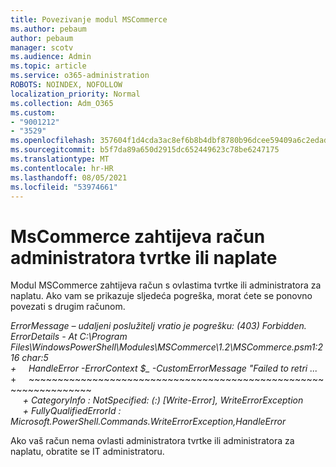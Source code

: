 ```yaml
---
title: Povezivanje modul MSCommerce
ms.author: pebaum
author: pebaum
manager: scotv
ms.audience: Admin
ms.topic: article
ms.service: o365-administration
ROBOTS: NOINDEX, NOFOLLOW
localization_priority: Normal
ms.collection: Adm_O365
ms.custom:
- "9001212"
- "3529"
ms.openlocfilehash: 357604f1d4cda3ac8ef6b8b4dbf8780b96dcee59409a6c2edad4a84d6adda62a
ms.sourcegitcommit: b5f7da89a650d2915dc652449623c78be6247175
ms.translationtype: MT
ms.contentlocale: hr-HR
ms.lasthandoff: 08/05/2021
ms.locfileid: "53974661"
---
```

# <a name="mscommerce-requires-a-company-or-billing-administrator-account"></a>MsCommerce zahtijeva račun administratora tvrtke ili naplate

Modul MSCommerce zahtijeva račun s ovlastima tvrtke ili administratora za naplatu. Ako vam se prikazuje sljedeća pogreška, morat ćete se ponovno povezati s drugim računom.

*ErrorMessage – udaljeni poslužitelj vratio je pogrešku: (403) Forbidden. ErrorDetails - At C:\Program Files\WindowsPowerShell\Modules\MSCommerce\1.2\MSCommerce.psm1:216 char:5*<br>
*+&nbsp;&nbsp;&nbsp;&nbsp;&nbsp;HandleError -ErrorContext $_ -CustomErrorMessage "Failed to retri ...*<br>
\+&nbsp;&nbsp;&nbsp;&nbsp;&nbsp;~~~~~~~~~~~~~~~~~~~~~~~~~~~~~~~~~~~~~~~~~~~~~~~~~~~~~~~~~~~~~~~~~<br>
&nbsp;&nbsp;&nbsp;&nbsp;&nbsp;*+ CategoryInfo : NotSpecified: (:) [Write-Error], WriteErrorException*<br>
&nbsp;&nbsp;&nbsp;&nbsp;&nbsp;*+ FullyQualifiedErrorId : Microsoft.PowerShell.Commands.WriteErrorException,HandleError*

Ako vaš račun nema ovlasti administratora tvrtke ili administratora za naplatu, obratite se IT administratoru.
